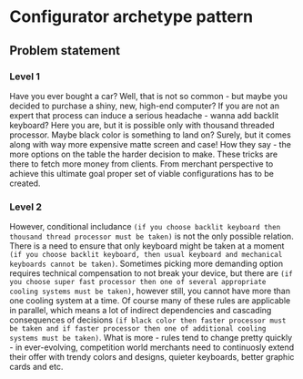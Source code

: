 # Configurator archetype pattern

## Problem statement

### Level 1

Have you ever bought a car? Well, that is not so common - but maybe you decided to purchase a shiny, new, high-end computer? If you are not an expert that process can induce a serious headache - wanna add backlit keyboard? Here you are, but it is possible only with thousand threaded processor. Maybe black color is something to land on? Surely, but it comes along with way more expensive matte screen and case! How they say - the more options on the table the harder decision to make. These tricks are there to fetch more money from clients. From merchant perspective to achieve this ultimate goal proper set of viable configurations has to be created.

### Level 2

However, conditional includance `(if you choose backlit keyboard then thousand thread processor must be taken)` is not the only possible relation. There is a need to ensure that only keyboard might be taken at a moment `(if you choose backlit keyboard, then usual keyboard and mechanical keyboards cannot be taken)`. Sometimes picking more demanding option requires technical compensation to not break your device, but there are `(if you choose super fast processor then one of several appropriate cooling systems must be taken)`, however still, you cannot have more than one cooling system at a time. Of course many of these rules are applicable in parallel, which means a lot of indirect dependencies and cascading consequences of decisions `(if black color then faster processor must be taken and if faster processor then one of additional cooling systems must be taken)`. What is more - rules tend to change pretty quickly - in ever-evolving, competition world merchants need to continuosly extend their offer with trendy colors and designs, quieter keyboards, better graphic cards and etc. 
